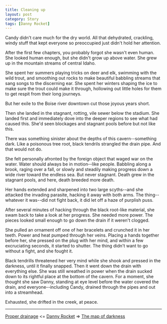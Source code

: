```yaml
---
title: Cleaning up
layout: post
category: Story
tags: [Danny Rocket]
---
```

Candy didn't care much for the dry world. All that dehydrated, crackling, windy stuff that kept everyone so preoccupied just didn't hold her attention.

After the first few chapters, you probably forgot she wasn't even human. She looked human enough, but she didn't grow up above water. She grew up in the mountain streams of central Idaho.

<!-- more -->

She spent her summers playing tricks on deer and elk, swimming with the wild trout, and smoothing out rocks to make beautiful babbling streams that sang songs to the discerning ear. She spent her winters shaping the ice to make sure the trout could make it through, hollowing out little holes for them to get respit from their long journeys.

But her exile to the Boise river downtown cut those joyous years short.

Then she landed in the stagnant, rotting, vile sewer below the stadium. She landed first and immediately dove into the deeper regions to see what had caused this. She'd seen blockages and stagnant pools before but not like this.

There was something sinister about the depths of this cavern--something dark. Like a poisonous tree root, black tendrils strangled the drain pipe. And that would not do.

She felt personally afronted by the foreign object that waged war on the water. Water should always be in motion--like people. Babbling along a brook, raging over a fall, or slowly and steadily making progress down a wide river toward the endless sea. But never stagnant. Death grew in the stagnant pools, and here, death breeded more death.

Her hands extended and sharpened into two large scyths--and she attacked the invading parasite, hacking it away with both arms. The thing--whatever it was--did not fight back, it did let off a haze of purplish puss.

After several minutes of hacking through the black root-like material, she swam back to take a look at her progress. She needed more power. The pieces looked small enough to go down the drain if it weren't clogged.

She pulled an ornament off one of her bracelets and crunched it in her teeth. Power and heat pumped through her veins. Placing a hands together before her, she pressed on the plug with her mind, and within a few excruciating seconds, it started to shutter. The thing didn't want to go without a fight, and she fought it.

Black tendrills threatened her very mind while she shook and pressed in the darkness, until it finally snapped. Then it went down the drain with everything else. She was still wreathed in power when the drain sucked down to its rightful place at the bottom of the cavern. For a moment, she thought she saw Danny, standing at eye level before the water covered the drain, and everyone--including Candy, drained through the pipes and out into a streamhead.

Exhausted, she drifted in the creek, at peace.

---

 [Proper drainage](/story/2017/06/12/proper-drainage)  <= [Danny Rocket](/danny-rocket) =>  [The map of darkness](/story/2017/07/05/the-map-of-darkness)
